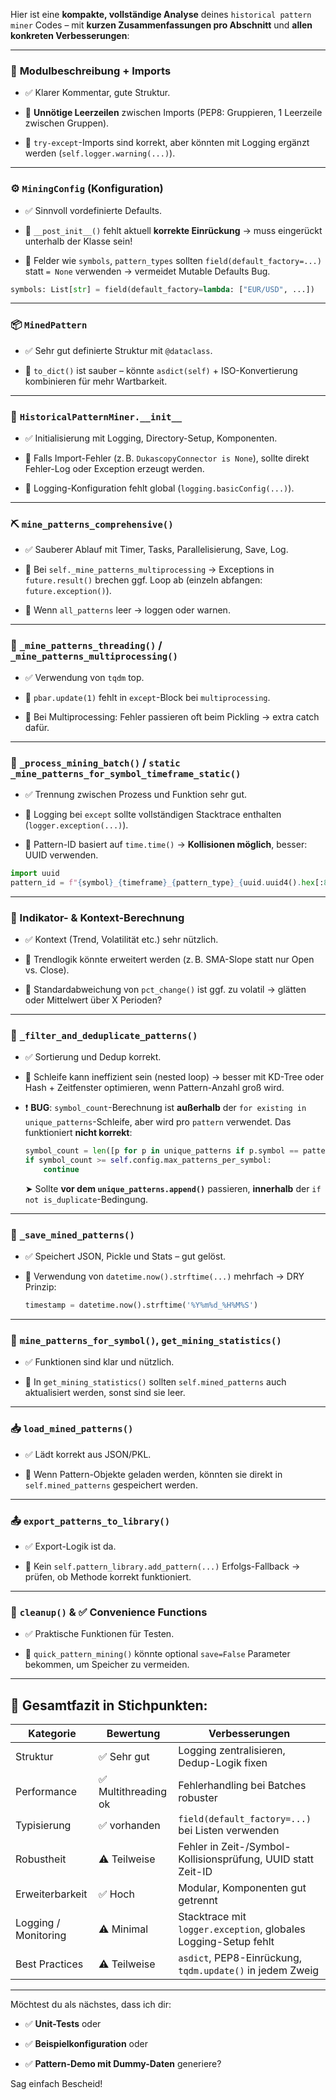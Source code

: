 Hier ist eine **kompakte, vollständige Analyse** deines `historical pattern miner` Codes – mit **kurzen Zusammenfassungen pro Abschnitt** und **allen konkreten Verbesserungen**:

---

### 🧩 **Modulbeschreibung + Imports**

- ✅ Klarer Kommentar, gute Struktur.

- 🔧 **Unnötige Leerzeilen** zwischen Imports (PEP8: Gruppieren, 1 Leerzeile zwischen Gruppen).

- 🔧 `try-except`-Imports sind korrekt, aber könnten mit Logging ergänzt werden (`self.logger.warning(...)`).

---

### ⚙️ `MiningConfig` (Konfiguration)

- ✅ Sinnvoll vordefinierte Defaults.

- 🔧 `__post_init__()` fehlt aktuell **korrekte Einrückung** → muss eingerückt unterhalb der Klasse sein!

- 🔧 Felder wie `symbols`, `pattern_types` sollten `field(default_factory=...)` statt `= None` verwenden → vermeidet Mutable Defaults Bug.

```python
symbols: List[str] = field(default_factory=lambda: ["EUR/USD", ...])
```

---

### 📦 `MinedPattern`

- ✅ Sehr gut definierte Struktur mit `@dataclass`.

- 🔧 `to_dict()` ist sauber – könnte `asdict(self)` + ISO-Konvertierung kombinieren für mehr Wartbarkeit.

---

### 🧠 `HistoricalPatternMiner.__init__`

- ✅ Initialisierung mit Logging, Directory-Setup, Komponenten.

- 🔧 Falls Import-Fehler (z. B. `DukascopyConnector is None`), sollte direkt Fehler-Log oder Exception erzeugt werden.

- 🔧 Logging-Konfiguration fehlt global (`logging.basicConfig(...)`).

---

### ⛏️ `mine_patterns_comprehensive()`

- ✅ Sauberer Ablauf mit Timer, Tasks, Parallelisierung, Save, Log.

- 🔧 Bei `self._mine_patterns_multiprocessing` → Exceptions in `future.result()` brechen ggf. Loop ab (einzeln abfangen: `future.exception()`).

- 🔧 Wenn `all_patterns` leer → loggen oder warnen.

---

### 🧵 `_mine_patterns_threading()` / `_mine_patterns_multiprocessing()`

- ✅ Verwendung von `tqdm` top.

- 🔧 `pbar.update(1)` fehlt in `except`-Block bei `multiprocessing`.

- 🔧 Bei Multiprocessing: Fehler passieren oft beim Pickling → extra catch dafür.

---

### 🧱 `_process_mining_batch()` / `static _mine_patterns_for_symbol_timeframe_static()`

- ✅ Trennung zwischen Prozess und Funktion sehr gut.

- 🔧 Logging bei `except` sollte vollständigen Stacktrace enthalten (`logger.exception(...)`).

- 🔧 Pattern-ID basiert auf `time.time()` → **Kollisionen möglich**, besser: UUID verwenden.

```python
import uuid
pattern_id = f"{symbol}_{timeframe}_{pattern_type}_{uuid.uuid4().hex[:8]}"
```

---

### 🧪 Indikator- & Kontext-Berechnung

- ✅ Kontext (Trend, Volatilität etc.) sehr nützlich.

- 🔧 Trendlogik könnte erweitert werden (z. B. SMA-Slope statt nur Open vs. Close).

- 🔧 Standardabweichung von `pct_change()` ist ggf. zu volatil → glätten oder Mittelwert über X Perioden?

---

### 🧽 `_filter_and_deduplicate_patterns()`

- ✅ Sortierung und Dedup korrekt.

- 🔧 Schleife kann ineffizient sein (nested loop) → besser mit KD-Tree oder Hash + Zeitfenster optimieren, wenn Pattern-Anzahl groß wird.

- ❗ **BUG**: `symbol_count`-Berechnung ist **außerhalb** der `for existing in unique_patterns`-Schleife, aber wird pro `pattern` verwendet. Das funktioniert **nicht korrekt**:
  
  ```python
  symbol_count = len([p for p in unique_patterns if p.symbol == pattern.symbol])
  if symbol_count >= self.config.max_patterns_per_symbol:
      continue
  ```
  
  ➤ Sollte **vor dem `unique_patterns.append()`** passieren, **innerhalb** der `if not is_duplicate`-Bedingung.

---

### 📂 `_save_mined_patterns()`

- ✅ Speichert JSON, Pickle und Stats – gut gelöst.

- 🔧 Verwendung von `datetime.now().strftime(...)` mehrfach → DRY Prinzip:
  
  ```python
  timestamp = datetime.now().strftime('%Y%m%d_%H%M%S')
  ```

---

### 🔄 `mine_patterns_for_symbol()`, `get_mining_statistics()`

- ✅ Funktionen sind klar und nützlich.

- 🔧 In `get_mining_statistics()` sollten `self.mined_patterns` auch aktualisiert werden, sonst sind sie leer.

---

### 📥 `load_mined_patterns()`

- ✅ Lädt korrekt aus JSON/PKL.

- 🔧 Wenn Pattern-Objekte geladen werden, könnten sie direkt in `self.mined_patterns` gespeichert werden.

---

### 📤 `export_patterns_to_library()`

- ✅ Export-Logik ist da.

- 🔧 Kein `self.pattern_library.add_pattern(...)` Erfolgs-Fallback → prüfen, ob Methode korrekt funktioniert.

---

### 🧹 `cleanup()` & ✅ Convenience Functions

- ✅ Praktische Funktionen für Testen.

- 🔧 `quick_pattern_mining()` könnte optional `save=False` Parameter bekommen, um Speicher zu vermeiden.

---

## 🧾 Gesamtfazit in Stichpunkten:

| Kategorie            | Bewertung           | Verbesserungen                                                  |
| -------------------- | ------------------- | --------------------------------------------------------------- |
| Struktur             | ✅ Sehr gut          | Logging zentralisieren, Dedup-Logik fixen                       |
| Performance          | ✅ Multithreading ok | Fehlerhandling bei Batches robuster                             |
| Typisierung          | ✅ vorhanden         | `field(default_factory=...)` bei Listen verwenden               |
| Robustheit           | ⚠️ Teilweise        | Fehler in Zeit-/Symbol-Kollisionsprüfung, UUID statt Zeit-ID    |
| Erweiterbarkeit      | ✅ Hoch              | Modular, Komponenten gut getrennt                               |
| Logging / Monitoring | ⚠️ Minimal          | Stacktrace mit `logger.exception`, globales Logging-Setup fehlt |
| Best Practices       | ⚠️ Teilweise        | `asdict`, PEP8-Einrückung, `tqdm.update()` in jedem Zweig       |

---

Möchtest du als nächstes, dass ich dir:

- ✅ **Unit-Tests** oder

- ✅ **Beispielkonfiguration** oder

- ✅ **Pattern-Demo mit Dummy-Daten** generiere?

Sag einfach Bescheid!
